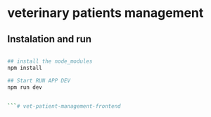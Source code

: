 # veterinary patients management
## Instalation and run

```bash

## install the node_modules
npm install

## Start RUN APP DEV
npm run dev


```#   v e t - p a t i e n t - m a n a g e m e n t - f r o n t e n d  
 